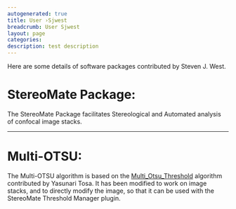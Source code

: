 ```yaml
---
autogenerated: true
title: User ›Sjwest
breadcrumb: User Sjwest
layout: page
categories: 
description: test description
---
```


Here are some details of software packages contributed by Steven J. West.

StereoMate Package:
===================

The StereoMate Package facilitates Stereological and Automated analysis of confocal image stacks.

------------------------------------------------------------------------

Multi-OTSU:
===========

The Multi-OTSU algorithm is based on the [Multi\_Otsu\_Threshold](Multi_Otsu_Threshold) algorithm contributed by Yasunari Tosa. It has been modified to work on image stacks, and to directly modify the image, so that it can be used with the StereoMate Threshold Manager plugin.

